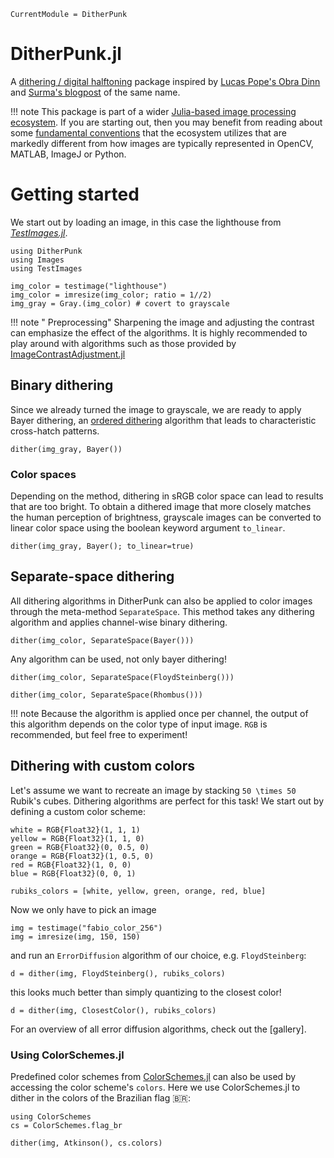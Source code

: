 ```@meta
CurrentModule = DitherPunk
```

# DitherPunk.jl
A [dithering / digital halftoning](https://en.wikipedia.org/wiki/Dither) package inspired by [Lucas Pope's Obra Dinn](https://obradinn.com) and [Surma's blogpost](https://surma.dev/things/ditherpunk/) of the same name.

!!! note
    This package is part of a wider [Julia-based image processing ecosystem](https://github.com/JuliaImages). If you are starting out, then you may benefit from reading about some [fundamental conventions](https://juliaimages.org/latest/quickstart/) that the ecosystem utilizes that are markedly different from how images are typically represented in OpenCV, MATLAB, ImageJ or Python.

# Getting started
We start out by loading an image, in this case the lighthouse
from [*TestImages.jl*](https://testimages.juliaimages.org).

````@example simple_example
using DitherPunk
using Images
using TestImages

img_color = testimage("lighthouse")
img_color = imresize(img_color; ratio = 1//2)
img_gray = Gray.(img_color) # covert to grayscale
````

!!! note " Preprocessing"
    Sharpening the image and adjusting the contrast can emphasize the effect of the algorithms. It is highly recommended to play around with algorithms such as those provided by [ImageContrastAdjustment.jl](https://juliaimages.org/ImageContrastAdjustment.jl/stable/)

## Binary dithering
Since we already turned the image to grayscale, we are ready to apply Bayer dithering,
an [ordered dithering](https://en.wikipedia.org/wiki/Ordered_dithering) algorithm that leads to characteristic cross-hatch patterns.

````@example simple_example
dither(img_gray, Bayer())
````

### Color spaces
Depending on the method, dithering in sRGB color space can lead to results that are too bright.
To obtain a dithered image that more closely matches the human perception of brightness, grayscale images can be converted to linear color space using the boolean keyword argument `to_linear`.

````@example simple_example
dither(img_gray, Bayer(); to_linear=true)
````

## Separate-space dithering
All dithering algorithms in DitherPunk can also be applied to color images through the meta-method `SeparateSpace`.
This method takes any dithering algorithm and applies channel-wise binary dithering.

````@example simple_example
dither(img_color, SeparateSpace(Bayer()))
````

Any algorithm can be used, not only bayer dithering!

````@example simple_example
dither(img_color, SeparateSpace(FloydSteinberg()))
````

````@example simple_example
dither(img_color, SeparateSpace(Rhombus()))
````

!!! note
    Because the algorithm is applied once per channel, the output of this algorithm depends on the color type of input image. `RGB` is recommended, but feel free to experiment!

## Dithering with custom colors
Let's assume we want to recreate an image by stacking ``50 \times 50`` Rubik's cubes. Dithering algorithms are perfect for this task!
We start out by defining a custom color scheme:

````@example simple_example
white = RGB{Float32}(1, 1, 1)
yellow = RGB{Float32}(1, 1, 0)
green = RGB{Float32}(0, 0.5, 0)
orange = RGB{Float32}(1, 0.5, 0)
red = RGB{Float32}(1, 0, 0)
blue = RGB{Float32}(0, 0, 1)

rubiks_colors = [white, yellow, green, orange, red, blue]
````

Now we only have to pick an image

````@example simple_example
img = testimage("fabio_color_256")
img = imresize(img, 150, 150)
````

and run an `ErrorDiffusion` algorithm of our choice, e.g. `FloydSteinberg`:

````@example simple_example
d = dither(img, FloydSteinberg(), rubiks_colors)
````

this looks much better than simply quantizing to the closest color!

````@example simple_example
d = dither(img, ClosestColor(), rubiks_colors)
````

For an overview of all error diffusion algorithms, check out the [gallery].

### Using ColorSchemes.jl
Predefined color schemes from [ColorSchemes.jl](https://juliagraphics.github.io/ColorSchemes.jl/stable/basics/#Pre-defined-schemes) can also be used by accessing the color scheme's `colors`.
Here we use ColorSchemes.jl to dither in the colors of the Brazilian flag 🇧🇷:

````@example simple_example
using ColorSchemes
cs = ColorSchemes.flag_br

dither(img, Atkinson(), cs.colors)
````
